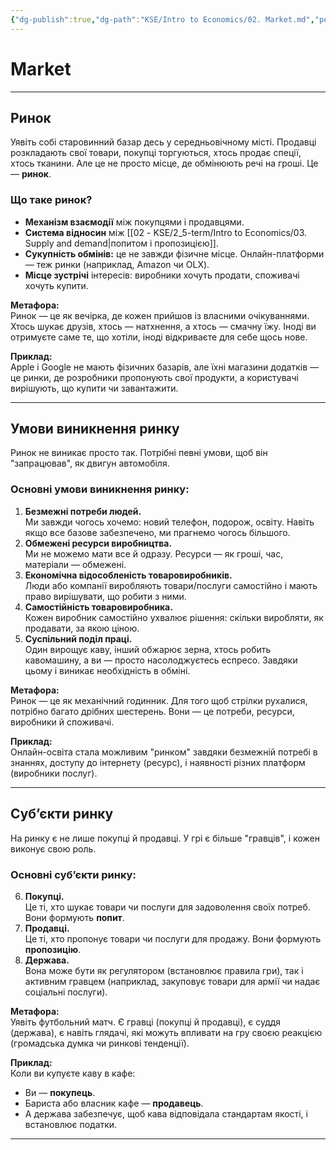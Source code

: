 ```yaml
---
{"dg-publish":true,"dg-path":"KSE/Intro to Economics/02. Market.md","permalink":"/kse/intro-to-economics/02-market/","tags":["kse","economics"],"created":"2025-02-02T21:19:36.281+02:00","updated":"2025-02-03T20:04:40.006+02:00"}
---
```


# Market
---

## Ринок

Уявіть собі старовинний базар десь у середньовічному місті. Продавці розкладають свої товари, покупці торгуються, хтось продає спеції, хтось тканини. Але це не просто місце, де обмінюють речі на гроші. Це — **ринок**.

### Що таке ринок?

- **Механізм взаємодії** між покупцями і продавцями.  
- **Система відносин** між [[02 - KSE/2_5-term/Intro to Economics/03. Supply and demand\|попитом і пропозицією]].  
- **Сукупність обмінів:** це не завжди фізичне місце. Онлайн-платформи — теж ринки (наприклад, Amazon чи OLX).  
- **Місце зустрічі** інтересів: виробники хочуть продати, споживачі хочуть купити.

<strong><span style="color: var(--color-purple);">Метафора:</span></strong>  
Ринок — це як вечірка, де кожен прийшов із власними очікуваннями. Хтось шукає друзів, хтось — натхнення, а хтось — смачну їжу. Іноді ви отримуєте саме те, що хотіли, іноді відкриваєте для себе щось нове.  

<strong><span style="color: var(--color-green);">Приклад:</span></strong>  
Apple і Google не мають фізичних базарів, але їхні магазини додатків — це ринки, де розробники пропонують свої продукти, а користувачі вирішують, що купити чи завантажити.

---

## Умови виникнення ринку

Ринок не виникає просто так. Потрібні певні умови, щоб він "запрацював", як двигун автомобіля.

### Основні умови виникнення ринку:

1. **Безмежні потреби людей.**  
   Ми завжди чогось хочемо: новий телефон, подорож, освіту. Навіть якщо все базове забезпечено, ми прагнемо чогось більшого.
2. **Обмежені ресурси виробництва.**  
   Ми не можемо мати все й одразу. Ресурси — як гроші, час, матеріали — обмежені.
3. **Економічна відособленість товаровиробників.**  
   Люди або компанії виробляють товари/послуги самостійно і мають право вирішувати, що робити з ними.
4. **Самостійність товаровиробника.**  
   Кожен виробник самостійно ухвалює рішення: скільки виробляти, як продавати, за якою ціною.
5. **Суспільний поділ праці.**  
   Один вирощує каву, інший обжарює зерна, хтось робить кавомашину, а ви — просто насолоджуєтесь еспресо. Завдяки цьому і виникає необхідність в обміні.

<strong><span style="color: var(--color-purple);">Метафора:</span></strong>  
Ринок — це як механічний годинник. Для того щоб стрілки рухалися, потрібно багато дрібних шестерень. Вони — це потреби, ресурси, виробники й споживачі.  

<strong><span style="color: var(--color-green);">Приклад:</span></strong>  
Онлайн-освіта стала можливим "ринком" завдяки безмежній потребі в знаннях, доступу до інтернету (ресурс), і наявності різних платформ (виробники послуг).

---

## Суб’єкти ринку

На ринку є не лише покупці й продавці. У грі є більше "гравців", і кожен виконує свою роль.

### Основні суб’єкти ринку:

6. **Покупці.**  
   Це ті, хто шукає товари чи послуги для задоволення своїх потреб. Вони формують **попит**.
7. **Продавці.**  
   Це ті, хто пропонує товари чи послуги для продажу. Вони формують **пропозицію**.
8. **Держава.**  
   Вона може бути як регулятором (встановлює правила гри), так і активним гравцем (наприклад, закуповує товари для армії чи надає соціальні послуги).

<strong><span style="color: var(--color-purple);">Метафора:</span></strong>  
Уявіть футбольний матч. Є гравці (покупці й продавці), є суддя (держава), є навіть глядачі, які можуть впливати на гру своєю реакцією (громадська думка чи ринкові тенденції).  

<strong><span style="color: var(--color-green);">Приклад:</span></strong>  
Коли ви купуєте каву в кафе:
- Ви — **покупець**.  
- Бариста або власник кафе — **продавець**.  
- А держава забезпечує, щоб кава відповідала стандартам якості, і встановлює податки.

---
